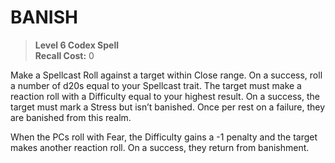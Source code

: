﻿---
tags:
  - Ability
  - CharacterOption
name: 'BANISH'
level: 6
domain: 'Codex'
type: 'Spell'
recall: '0'
description: 'Make a Spellcast Roll against a target within Close range. On a success, roll a number of d20s equal to your Spellcast trait. The target must make a reaction roll with a Difficulty equal to your highest result. On a success, the target must mark a Stress but isn’t banished. Once per rest on a failure, they are banished from this realm.

When the PCs roll with Fear, the Difficulty gains a -1 penalty and the target makes another reaction roll. On a success, they return from banishment.'
---
# BANISH

> **Level 6 Codex Spell**  
> **Recall Cost:** 0

Make a Spellcast Roll against a target within Close range. On a success, roll a number of d20s equal to your Spellcast trait. The target must make a reaction roll with a Difficulty equal to your highest result. On a success, the target must mark a Stress but isn’t banished. Once per rest on a failure, they are banished from this realm.

When the PCs roll with Fear, the Difficulty gains a -1 penalty and the target makes another reaction roll. On a success, they return from banishment.
